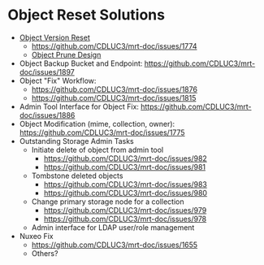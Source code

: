 # Object Reset Solutions
- [Object Version Reset](version_reset.md)
  - https://github.com/CDLUC3/mrt-doc/issues/1774
  - [Object Prune Design](prune.md)
- Object Backup Bucket and Endpoint: https://github.com/CDLUC3/mrt-doc/issues/1897
- Object "Fix" Workflow:
  - https://github.com/CDLUC3/mrt-doc/issues/1876
  - https://github.com/CDLUC3/mrt-doc/issues/1815
- Admin Tool Interface for Object Fix: https://github.com/CDLUC3/mrt-doc/issues/1886
- Object Modification (mime, collection, owner): https://github.com/CDLUC3/mrt-doc/issues/1775
- Outstanding Storage Admin Tasks
  - Initiate delete of object from admin tool
    - https://github.com/CDLUC3/mrt-doc/issues/982
    - https://github.com/CDLUC3/mrt-doc/issues/981 
  - Tombstone deleted objects
    - https://github.com/CDLUC3/mrt-doc/issues/983
    - https://github.com/CDLUC3/mrt-doc/issues/980
  - Change primary storage node for a collection
    - https://github.com/CDLUC3/mrt-doc/issues/979
    - https://github.com/CDLUC3/mrt-doc/issues/978
  - Admin interface for LDAP user/role management
- Nuxeo Fix
  - https://github.com/CDLUC3/mrt-doc/issues/1655
  - Others?

